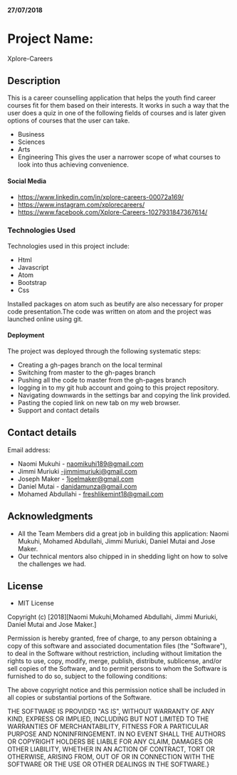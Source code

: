 
#### 27/07/2018

# Project Name:
Xplore-Careers

## Description
This is a career counselling application that helps the youth find career courses fit for them based on their interests. It works in such a way that the user does a quiz in one of the following fields of courses and is later given options of courses that the user can take.  
* Business
* Sciences
* Arts
* Engineering
This gives the user a narrower scope of what courses to look into thus achieving convenience.


#### Social Media
* https://www.linkedin.com/in/xplore-careers-00072a169/
* https://www.instagram.com/xplorecareers/
* https://www.facebook.com/Xplore-Careers-1027931847367614/

### Technologies Used
Technologies used in this project include:
* Html
* Javascript
* Atom
* Bootstrap
* Css

Installed packages on atom such as beutify are also necessary for proper code presentation.The code was written on atom and the project was launched online using git.

#### Deployment
The project was deployed through the following systematic steps:

* Creating a gh-pages branch on the local terminal
* Switching from master to the gh-pages branch
* Pushing all the code to master from the gh-pages branch
* logging in to my git hub account and going to this project repository.
* Navigating downwards in the settings bar and copying the link provided.
* Pasting the copied link on new tab on my web browser.
* Support and contact details

## Contact details 
Email address: 
* Naomi Mukuhi - naomikuhi189@gmail.com
* Jimmi Muriuki -jimmimuriuki@gmail.com
* Joseph Maker - 1joelmaker@gmail.com
* Daniel Mutai - danidamunza@gmail.com
* Mohamed Abdullahi - freshlikemint18@gmail.com


## Acknowledgments

* All the Team Members did a great job in building this application: Naomi Mukuhi, Mohamed Abdullahi, Jimmi Muriuki, Daniel Mutai and Jose Maker.
* Our technical mentors also chipped in in shedding light on how to solve the challenges we had.

## License
* MIT License

Copyright (c) [2018][Naomi Mukuhi,Mohamed Abdullahi, Jimmi Muriuki, Daniel Mutai and Jose Maker.]

Permission is hereby granted, free of charge, to any person obtaining a copy of this software and associated documentation files (the "Software"), to deal in the Software without restriction, including without limitation the rights to use, copy, modify, merge, publish, distribute, sublicense, and/or sell copies of the Software, and to permit persons to whom the Software is furnished to do so, subject to the following conditions:

The above copyright notice and this permission notice shall be included in all copies or substantial portions of the Software.

THE SOFTWARE IS PROVIDED "AS IS", WITHOUT WARRANTY OF ANY KIND, EXPRESS OR IMPLIED, INCLUDING BUT NOT LIMITED TO THE WARRANTIES OF MERCHANTABILITY, FITNESS FOR A PARTICULAR PURPOSE AND NONINFRINGEMENT. IN NO EVENT SHALL THE AUTHORS OR COPYRIGHT HOLDERS BE LIABLE FOR ANY CLAIM, DAMAGES OR OTHER LIABILITY, WHETHER IN AN ACTION OF CONTRACT, TORT OR OTHERWISE, ARISING FROM, OUT OF OR IN CONNECTION WITH THE SOFTWARE OR THE USE OR OTHER DEALINGS IN THE SOFTWARE.}
